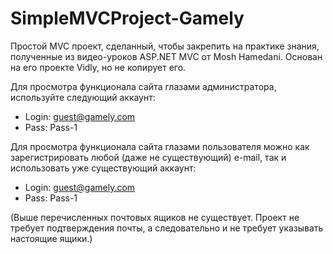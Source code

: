 # SimpleMVCProject-Gamely
Простой MVC проект, сделанный, чтобы закрепить на практике знания, полученные из видео-уроков ASP.NET MVC от Mosh Hamedani. Основан на его проекте Vidly, но не копирует его.

Для просмотра функционала сайта глазами администратора, используйте следующий аккаунт:
* Login: guest@gamely.com
* Pass:  Pass-1

Для просмотра функционала сайта глазами пользователя можно как зарегистрировать любой (даже не существующий) e-mail, так и использовать уже существующий аккаунт:
* Login: guest@gamely.com
* Pass:  Pass-1

(Выше перечисленных почтовых ящиков не существует. Проект не требует подтверждения почты, а следовательно и не требует указывать настоящие ящики.)
